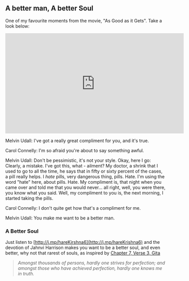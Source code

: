 <!-- title: Jahnvi Harrison -->

## A better man, A better Soul

One of my favourite moments from the movie, "As Good as it Gets". Take a look below:

<iframe width="560" height="315" src="https://www.youtube.com/embed/A75AgrH5eqc" frameborder="0" allow="accelerometer; autoplay; clipboard-write; encrypted-media; gyroscope; picture-in-picture" allowfullscreen></iframe>

Melvin Udall:  I've got a really great compliment for you, and it's true.

Carol Connelly:  I'm so afraid you're about to say something awful.

Melvin Udall:  Don't be pessimistic, it's not your style. Okay, here I go: Clearly, a mistake. I've got this, what - ailment? My doctor, a shrink that I used to go to all the time, he says that in fifty or sixty percent of the cases, a pill really helps. I *hate* pills, very dangerous thing, pills. Hate. I'm using the word "hate" here, about pills. Hate. My compliment is, that night when you came over and told me that you would never... all right, well, you were there, you know what you said. Well, my compliment to you is, the next morning, I started taking the pills.

Carol Connelly:  I don't quite get how that's a compliment for me.

Melvin Udall:  You make me want to be a better man.


### A Better Soul

Just listen to [http://j.mp/hareKirshna6](http://j.mp/hareKrishna6) and the devotion of Jahnvi Harrison makes you want to be a better soul, and even better, why not that rarest of souls, as inspired by [Chapter 7, Verse 3, Gita](https://www.holy-bhagavad-gita.org/chapter/7/verse/3)

> _Amongst thousands of persons, hardly one strives for perfection; and amongst those who have achieved perfection, hardly one knows me in truth._




